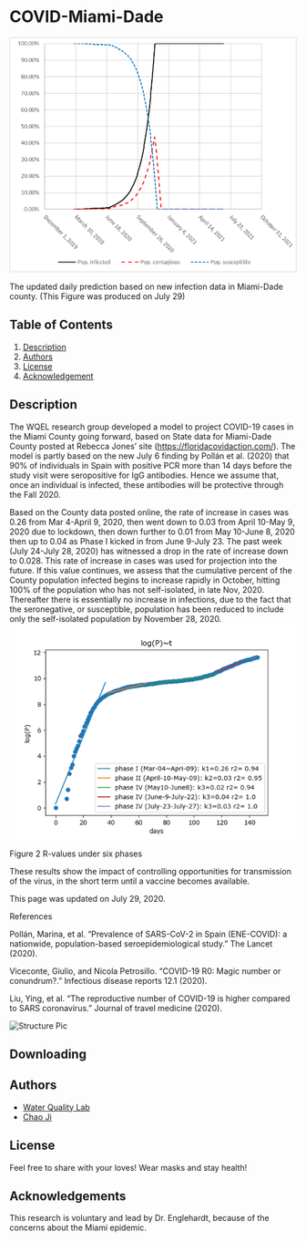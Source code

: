 # COVID-Miami-Dade
![Intro Pic](Predict-Miami.png)

The updated daily prediction based on new infection data in Miami-Dade county. (This Figure was produced on July 29)
## Table of Contents
1. [Description](#description)
2. [Authors](#authors)
3. [License](#license)
4. [Acknowledgement](#acknowledgement)

<a name="descripton"></a>
## Description
The WQEL research group developed a model to project COVID-19 cases in the Miami County going forward, based on State data for Miami-Dade County posted at Rebecca Jones’ site (https://floridacovidaction.com/). The model is partly based on the new July 6 finding by Pollán et al. (2020) that 90% of individuals in Spain with positive PCR more than 14 days before the study visit were seropositive for IgG antibodies. Hence we assume that, once an individual is infected, these antibodies will be protective through the Fall 2020.

Based on the County data posted online, the rate of increase in cases was 0.26 from Mar 4-April 9, 2020, then went down to 0.03 from April 10-May 9, 2020 due to lockdown, then down further to 0.01 from May 10-June 8, 2020 then up to 0.04 as Phase I kicked in from June 9-July 23. The past week (July 24-July 28, 2020) has witnessed a drop in the rate of increase down to 0.028. This rate of increase in cases was used for projection into the future. If this value continues, we assess that the cumulative percent of the County population infected begins to increase rapidly in October, hitting 100% of the population who has not self-isolated, in late Nov, 2020. Thereafter there is essentially no increase in infections, due to the fact that the seronegative, or susceptible, population has been reduced to include only the self-isolated population by November 28, 2020.
![Example Pic](r_values.png)

Figure 2 R-values under six phases

These results show the impact of controlling opportunities for transmission of the virus, in the short term until a vaccine becomes available.

This page was updated on July 29, 2020.

References

Pollán, Marina, et al. “Prevalence of SARS-CoV-2 in Spain (ENE-COVID): a nationwide, population-based seroepidemiological study.” The Lancet (2020).

Viceconte, Giulio, and Nicola Petrosillo. “COVID-19 R0: Magic number or conundrum?.” Infectious disease reports 12.1 (2020).

Liu, Ying, et al. “The reproductive number of COVID-19 is higher compared to SARS coronavirus.” Journal of travel medicine (2020).

![Structure Pic](input&output.png)
<a name="downloading"></a>

## Downloading

<a name="authors"></a>
## Authors
* [Water Quality Lab](https://coemiamiedu.wordpress.com/miami-dade-covid-19-risk-assessment/)
* [Chao Ji](https://github.com/jichaojoyce)

<a name="license"></a>
## License
Feel free to share with your loves! Wear masks and stay health!

<a name="acknowledgement"></a>
## Acknowledgements

This research is voluntary and lead by Dr. Englehardt, because of the concerns about the Miami epidemic.

